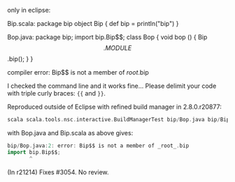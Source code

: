 only in eclipse:

Bip.scala:
package bip
object Bip {
   def bip = println("bip")
}

Bop.java:
package bip;
import bip.Bip$$;
class Bop {
   void bop () { Bip$$.MODULE$$.bip(); }
}

compiler error:
Bip$$ is not a member of *root*.bip

I checked the command line and it works fine... 
Please delimit your code with triple curly braces: `{{` and `}}`.


Reproduced outside of Eclipse with refined build manager in 2.8.0.r20877:

```scala
scala scala.tools.nsc.interactive.BuildManagerTest bip/Bop.java bip/Bip.scala
```

with Bop.java and Bip.scala as above gives:

```scala
bip/Bop.java:2: error: Bip$$ is not a member of _root_.bip
import bip.Bip$$;
       ^
```
(In r21214) Fixes #3054. No review.
